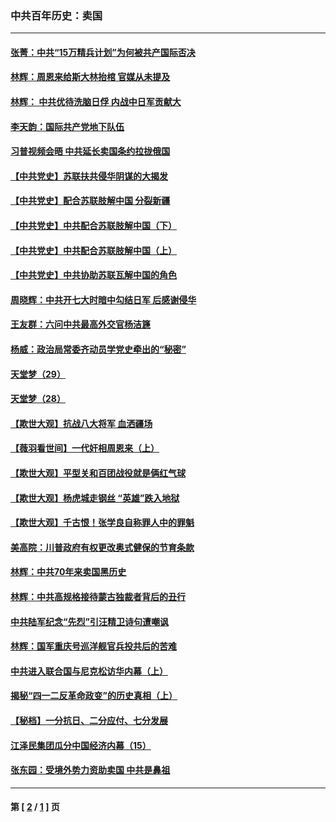 ### 中共百年历史：卖国
---
#### [张菁：中共“15万精兵计划”为何被共产国际否决](../../pages/nf1176117/n13967677.md?05260430) 
#### [林辉：周恩来给斯大林抬棺 官媒从未提及](../../pages/nf1176117/n13961173.md?05260430) 
#### [林辉： 中共优待洗脑日俘 内战中日军贡献大](../../pages/nf1176117/n13624644.md?05260430) 
#### [李天韵：国际共产党地下队伍](../../pages/nf1176117/n13611808.md?05260430) 
#### [习普视频会晤 中共延长卖国条约拉拢俄国](../../pages/nf1176117/n13060971.md?05260430) 
#### [【中共党史】苏联扶共侵华阴谋的大揭发](../../pages/nf1176117/n13056050.md?05260430) 
#### [【中共党史】配合苏联肢解中国 分裂新疆](../../pages/nf1176117/n13040700.md?05260430) 
#### [【中共党史】中共配合苏联肢解中国（下）](../../pages/nf1176117/n13035660.md?05260430) 
#### [【中共党史】中共配合苏联肢解中国（上）](../../pages/nf1176117/n13030262.md?05260430) 
#### [【中共党史】中共协助苏联瓦解中国的角色](../../pages/nf1176117/n13018109.md?05260430) 
#### [周晓辉：中共开七大时暗中勾结日军 后感谢侵华](../../pages/nf1176117/n12921960.md?05260430) 
#### [王友群：六问中共最高外交官杨洁篪](../../pages/nf1176117/n12836495.md?05260430) 
#### [杨威：政治局常委齐动员学党史牵出的“秘密”](../../pages/nf1176117/n12764642.md?05260430) 
#### [天堂梦（29）](../../pages/nf1176117/n12408465.md?05260430) 
#### [天堂梦（28）](../../pages/nf1176117/n12408309.md?05260430) 
#### [【欺世大观】抗战八大将军 血洒疆场](../../pages/nf1176117/n12357044.md?05260430) 
#### [【薇羽看世间】一代奸相周恩来（上）](../../pages/nf1176117/n12401109.md?05260430) 
#### [【欺世大观】平型关和百团战役就是俩红气球](../../pages/nf1176117/n12359157.md?05260430) 
#### [【欺世大观】杨虎城走钢丝 “英雄”跌入地狱](../../pages/nf1176117/n12358840.md?05260430) 
#### [【欺世大观】千古恨！张学良自称罪人中的罪魁](../../pages/nf1176117/n12358629.md?05260430) 
#### [美高院：川普政府有权更改奥式健保的节育条款](../../pages/nf1176117/n12242171.md?05260430) 
#### [林辉：中共70年来卖国黑历史](../../pages/nf1176117/n11552181.md?05260430) 
#### [林辉：中共高规格接待蒙古独裁者背后的丑行](../../pages/nf1176117/n11225005.md?05260430) 
#### [中共陆军纪念“先烈”引汪精卫诗句遭嘲讽](../../pages/nf1176117/n11153345.md?05260430) 
#### [林辉：国军重庆号巡洋舰官兵投共后的苦难](../../pages/nf1176117/n10997801.md?05260430) 
#### [中共进入联合国与尼克松访华内幕（上）](../../pages/nf1176117/n10138788.md?05260430) 
#### [揭秘“四一二反革命政变”的历史真相（上）](../../pages/nf1176117/n9996650.md?05260430) 
#### [【秘档】一分抗日、二分应付、七分发展](../../pages/nf1176117/n9331484.md?05260430) 
#### [江泽民集团瓜分中国经济内幕（15）](../../pages/nf1176117/n9268584.md?05260430) 
#### [张东园：受境外势力资助卖国 中共是鼻祖](../../pages/nf1176117/n9272480.md?05260430) 

---
#### 第 [ [2](./2.md?05260430) / [1](./1.md?05260430) ] 页
